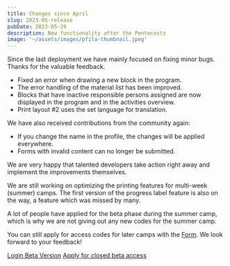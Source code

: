 ```yaml
---
title: Changes since April
slug: 2023-05-release
pubDate: 2023-05-29
description: New functionality after the Pentecosts
image: '~/assets/images/pfila-thumbnail.jpeg'
---
```


Since the last deployment we have mainly focused on fixing minor bugs.
Thanks for the valuable feedback.

- Fixed an error when drawing a new block in the program.
- The error handling of the material list has been improved.
- Blocks that have inactive responsible persons assigned are now displayed in the program and in the activities overview.
- Print layout #2 uses the set language for translation.

We have also received contributions from the community again:
- If you change the name in the profile, the changes will be applied everywhere.
- Forms with invalid content can no longer be submitted.

We are very happy that talented developers take action right away and implement the
improvements themselves.

We are still working on optimizing the printing features for multi-week (summer) camps.
The first version of the progress label feature is also on the way, a feature which was missed
by many.

A lot of people have applied for the beta phase during the summer camp, which is why we are not giving out any new codes for the summer camp.

You can still apply for access codes for later camps with the [Form](https://forms.office.com/e/TRKsfnazf5). We look forward to your feedback!

<a class="btn secondary mr-4 mb-4" href="https://app.ecamp3.ch" target="_blank">Login Beta Version</a>
<a class="btn secondary mr-4 mb-4" href="https://forms.office.com/e/TRKsfnazf5" target="_blank">Apply for closed beta access</a>